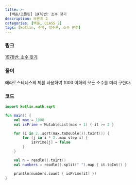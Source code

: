 ```yaml
---
title: >-
  [백준/코틀린] 1978번: 소수 찾기
description: 브론즈 2
categories: [백준, CLASS 2]
tags: [kotlin, 수학, 정수론, 소수 판정]
---
```


### 링크
[1978번: 소수 찾기](https://www.acmicpc.net/problem/1978)

### 풀이
에라토스테네스의 체를 사용하여 1000 이하의 모든 소수를 미리 구한다.

### 코드
```kotlin
import kotlin.math.sqrt

fun main() {
    val max = 1000
    val isPrime = MutableList(max + 1) { it >= 2 }

    for (i in 2..sqrt(max.toDouble()).toInt()) {
        for (j in i * 2..max step i) {
            isPrime[j] = false
        }
    }

    val n = readln().toInt()
    val numbers = readln().split(" ").map { it.toInt() }

    println(numbers.count { isPrime[it] })
}

```
